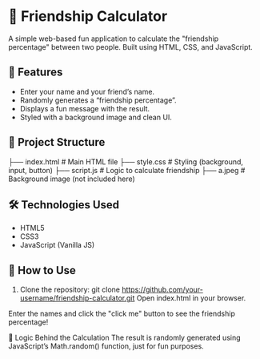 # 💖 Friendship Calculator

A simple web-based fun application to calculate the "friendship percentage" between two people. Built using HTML, CSS, and JavaScript. 

## 🧩 Features  
      
- Enter your name and your friend’s name. 
- Randomly generates a “friendship percentage”.    
- Displays a fun message with the result.  
- Styled with a background image and clean UI.  
 
## 📂 Project Structure

├── index.html # Main HTML file
├── style.css # Styling (background, input, button)
├── script.js # Logic to calculate friendship
├── a.jpeg # Background image (not included here)

## 🛠 Technologies Used

- HTML5
- CSS3
- JavaScript (Vanilla JS)

## 📝 How to Use

1. Clone the repository:
   git clone https://github.com/your-username/friendship-calculator.git
Open index.html in your browser.

Enter the names and click the "click me" button to see the friendship percentage!

🧠 Logic Behind the Calculation
The result is randomly generated using JavaScript’s Math.random() function, just for fun purposes.

